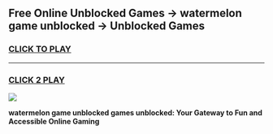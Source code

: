 
## Free Online Unblocked Games → watermelon game unblocked → Unblocked Games
<h3>
<a href="https://premium.freeplayer.one?title=watermelon_game_unblocked&ref=21F">CLICK TO PLAY</a></h3>
<hr>

<h3>
<a href="https://premium.freeplayer.one?title=watermelon_game_unblocked&ref=21F">CLICK 2 PLAY</a>
  
</h3>

<a href="https://premium.freeplayer.one?title=watermelon_game_unblocked&ref=21F/"><img src="https://clearcache.store/games.png"></a>


**watermelon game unblocked games unblocked: Your Gateway to Fun and Accessible Online Gaming**
